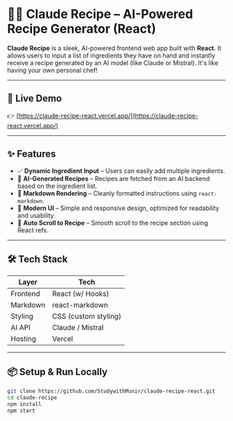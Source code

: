 # 🧑‍🍳 Claude Recipe – AI-Powered Recipe Generator (React)

**Claude Recipe** is a sleek, AI-powered frontend web app built with **React**. It allows users to input a list of ingredients they have on hand and instantly receive a recipe generated by an AI model (like Claude or Mistral). It's like having your own personal chef!

---

## 🚀 Live Demo

👉 [https://claude-recipe-react.vercel.app/](https://claude-recipe-react.vercel.app/)

---

## ✨ Features

- ✅ **Dynamic Ingredient Input** – Users can easily add multiple ingredients.
- 🤖 **AI-Generated Recipes** – Recipes are fetched from an AI backend based on the ingredient list.
- 🧾 **Markdown Rendering** – Cleanly formatted instructions using `react-markdown`.
- 🎨 **Modern UI** – Simple and responsive design, optimized for readability and usability.
- 🔁 **Auto Scroll to Recipe** – Smooth scroll to the recipe section using React refs.

---

## 🛠 Tech Stack

| Layer    | Tech                 |
| -------- | -------------------- |
| Frontend | React (w/ Hooks)     |
| Markdown | react-markdown       |
| Styling  | CSS (custom styling) |
| AI API   | Claude / Mistral     |
| Hosting  | Vercel               |

---

## 📦 Setup & Run Locally

```bash
git clone https://github.com/StudywithMunir/claude-recipe-react.git
cd claude-recipe
npm install
npm start
```
